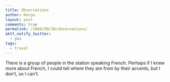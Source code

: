 ```yaml
---
title: Observations
author: Harpo
layout: post
comments: true
permalink: /2008/09/20/observations/
aktt_notify_twitter:
  - yes
tags:
  - travel
---
```

There is a group of people in the station speaking French. Perhaps if I knew more about French, I could tell where they are from by their accents, but I don&#8217;t, so I can&#8217;t.